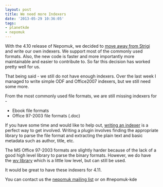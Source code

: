 ```yaml
---
layout: post
title: We need more Indexers
date: '2013-05-29 10:36:05'
tags:
- planetkde
- nepomuk
---
```


With the 4.10 release of Nepomuk, we decided to [move away from Strigi](http://vhanda.in/blog/2012/11/nepomuk-without-strigi/) and write our own indexers. We support most of the commonly used formats. Also, the new code is faster and more importantly more maintainable and easier to contribute to. So far this decision has worked pretty well for us. 

That being said - we still do not have enough indexers. Over the last week I managed to write simple ODF and Office2007 indexers, but we still need some more.

From the most commonly used file formats, we are still missing indexers for -

* Ebook file formats
* Office 97-2003 file formats (.doc)

If you have some time and would like to help out, [writing an indexer](http://techbase.kde.org/Projects/Nepomuk/IndexingPlugin) is a perfect way to get involved. Writing a plugin involves finding the appropriate library to parse the file format and extracting the plain text and basic metadata such as author, title, etc.

The MS Office 97-2003 formats are slightly harder because of the lack of a good high level library to parse the binary formats. However, we do have the [wv library](http://wvware.sourceforge.net/) which is a little low level, but can still be used.

It would be great to have these indexers for 4.11.

You can contact us the [nepomuk mailing list](https://mail.kde.org/mailman/listinfo/nepomuk) or on #nepomuk-kde

